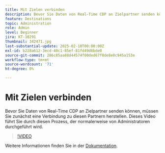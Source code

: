 ```yaml
---
title: Mit Zielen verbinden
description: Bevor Sie Daten von Real-Time CDP an Zielpartner senden können, müssen Sie die Verbindungen zu diesen Partnern konfigurieren. Wie das geht, erfahren Sie in diesem Video.
feature: Destinations
topic: Administration
role: Admin
level: Beginner
jira: KT-10291
thumbnail: 342471.jpg
last-substantial-update: 2025-02-10T00:00:00Z
exl-id: b228a612-3ecd-40c1-85ef-81fd49d6bde0
source-git-commit: 286c85aa88d44574f00ded67f0de8e0c945a153e
workflow-type: tm+mt
source-wordcount: '71'
ht-degree: 0%

---
```


# Mit Zielen verbinden

Bevor Sie Daten von Real-Time CDP an Zielpartner senden können, müssen Sie zunächst eine Verbindung zu diesen Partnern herstellen. Dieses Video führt Sie durch diesen Prozess, der normalerweise von Administratoren durchgeführt wird.

>[!VIDEO](https://video.tv.adobe.com/v/3413525/?learn=on&enablevpops&captions=ger)

Weitere Informationen finden Sie in der [Dokumentation](https://experienceleague.adobe.com/de/docs/experience-platform/destinations/ui/connect-destination).

